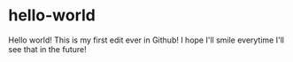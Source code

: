 # hello-world
Hello world!
This is my first edit ever in Github!
I hope I'll smile everytime I'll see that in the future!

